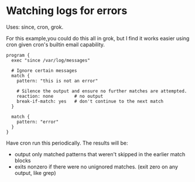 # Watching logs for errors #

Uses: since, cron, grok.

For this example,you could do this all in grok, but I find it works easier using cron given cron's builtin email capability.

```
program {
  exec "since /var/log/messages"

  # Ignore certain messages
  match {
    pattern: "this is not an error"

    # Silence the output and ensure no further matches are attempted.
    reaction: none        # no output
    break-if-match: yes   # don't continue to the next match
  }

  match {
    pattern: "error"
  }
}
```

Have cron run this periodically. The results will be:
  * output only matched patterns that weren't skipped in the earlier match blocks
  * exits nonzero if there were no unignored matches. (exit zero on any output, like grep)